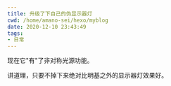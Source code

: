 ```yaml
---
title: 升级了下自己的伪显示器灯
cwd: /home/amano-sei/hexo/myblog
date: 2020-12-10 23:43:49
tags:
- 日常
---
```


现在它"有"了非对称光源功能。

讲道理，只要不掉下来绝对比明基之外的显示器灯效果好。

